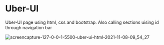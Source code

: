 # Uber-UI
Uber-UI page using html, css and bootstrap. Also calling sections uising id through navigation bar

![screencapture-127-0-0-1-5500-uber-ui-html-2021-11-08-09_54_27](https://user-images.githubusercontent.com/90395073/140684964-0e21501b-2de9-4da1-a0ce-c0e8c921a631.png)
